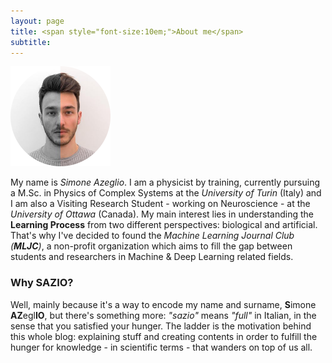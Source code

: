 ```yaml
---
layout: page
title: <span style="font-size:10em;">About me</span>
subtitle: 
---
```


<img src="/assets/img/Me.png" width="160" height="160"/> 

My name is *Simone Azeglio*. I am a physicist by training, currently pursuing a M.Sc. in Physics of Complex Systems at the *University of Turin* (Italy) and I am also a Visiting Research Student - working on Neuroscience - at the *University of Ottawa* (Canada). My main interest lies in understanding the **Learning Process** from two different perspectives: biological and artificial. That's why I've decided to found the *Machine Learning Journal Club (**MLJC**)*, a non-profit organization which aims to fill the gap between students and researchers in Machine & Deep Learning related fields. 

### Why SAZIO? 
Well, mainly because it's a way to encode my name and surname, **S**imone **AZ**egl**IO**, but there's something more: *"sazio"* means *"full"* in Italian, in the sense that you satisfied your hunger. The ladder is the motivation behind this whole blog: explaining stuff and creating contents in order to fulfill the hunger for knowledge - in scientific terms - that wanders on top of us all. 
